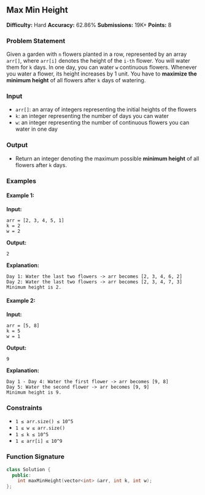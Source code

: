 ## Max Min Height

**Difficulty:** Hard
**Accuracy:** 62.86%
**Submissions:** 19K+
**Points:** 8

### Problem Statement

Given a garden with `n` flowers planted in a row, represented by an array `arr[]`, where `arr[i]` denotes the height of the `i-th` flower. You will water them for `k` days. In one day, you can water `w` continuous flowers. Whenever you water a flower, its height increases by 1 unit. You have to **maximize the minimum height** of all flowers after `k` days of watering.

### Input

* `arr[]`: an array of integers representing the initial heights of the flowers
* `k`: an integer representing the number of days you can water
* `w`: an integer representing the number of continuous flowers you can water in one day

### Output

* Return an integer denoting the maximum possible **minimum height** of all flowers after `k` days.

### Examples

#### Example 1:

**Input:**

```
arr = [2, 3, 4, 5, 1]
k = 2
w = 2
```

**Output:**

```
2
```

**Explanation:**

```
Day 1: Water the last two flowers -> arr becomes [2, 3, 4, 6, 2]  
Day 2: Water the last two flowers -> arr becomes [2, 3, 4, 7, 3]  
Minimum height is 2.
```

#### Example 2:

**Input:**

```
arr = [5, 8]
k = 5
w = 1
```

**Output:**

```
9
```

**Explanation:**

```
Day 1 - Day 4: Water the first flower -> arr becomes [9, 8]  
Day 5: Water the second flower -> arr becomes [9, 9]  
Minimum height is 9.
```

### Constraints

* `1 ≤ arr.size() ≤ 10^5`
* `1 ≤ w ≤ arr.size()`
* `1 ≤ k ≤ 10^5`
* `1 ≤ arr[i] ≤ 10^9`

### Function Signature

```cpp
class Solution {
  public:
    int maxMinHeight(vector<int> &arr, int k, int w);
};
```
